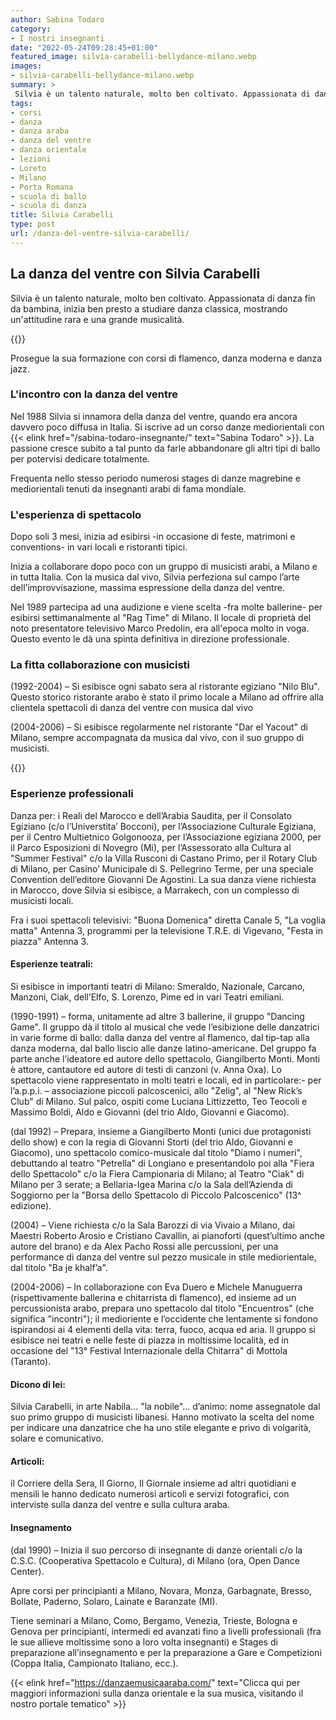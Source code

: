 ```yaml
---
author: Sabina Todaro
category:
- I nostri insegnanti
date: "2022-05-24T09:28:45+01:00"
featured_image: silvia-carabelli-bellydance-milano.webp
images: 
- silvia-carabelli-bellydance-milano.webp
summary: >
 Silvia è un talento naturale, molto ben coltivato. Appassionata di danza fin da bambina, inizia ben presto a studiare danza classica, mostrando un'attitudine rara e una grande musicalità. Prosegue la sua formazione con corsi di...
tags:
- corsi
- danza
- danza araba
- danza del ventre
- danza orientale
- lezioni
- Loreto
- Milano
- Porta Romana
- scuola di ballo
- scuola di danza
title: Silvia Carabelli
type: post
url: /danza-del-ventre-silvia-carabelli/
---
```

## La danza del ventre con Silvia Carabelli

Silvia è un talento naturale, molto ben coltivato. Appassionata di danza fin da bambina, inizia ben presto a studiare danza classica, mostrando un'attitudine rara e una grande musicalità.

<div class="w6 fl pv2">
{{<figureh src="silvia-carabelli-danzatrice-orientale.webp"
alt="Silvia Carabelli"
caption="Silvia Carabelli"
class="ma0" >}}
</div>

Prosegue la sua formazione con corsi di flamenco, danza moderna e danza jazz.

### L'incontro con la danza del ventre

Nel 1988 Silvia si innamora della danza del ventre, quando era ancora davvero poco diffusa in Italia. Si iscrive ad un corso danze mediorientali con {{< elink href="/sabina-todaro-insegnante/"  text="Sabina Todaro" >}}. La passione cresce subito a tal punto da farle abbandonare gli altri tipi di ballo per potervisi dedicare totalmente.

Frequenta nello stesso periodo numerosi stages di danze magrebine e mediorientali tenuti da insegnanti arabi di fama mondiale.

### L'esperienza di spettacolo

Dopo soli 3 mesi, inizia ad esibirsi -in occasione di feste, matrimoni e conventions- in vari locali e ristoranti tipici.

Inizia a collaborare dopo poco con un gruppo di musicisti arabi, a Milano e in tutta Italia. Con la musica dal vivo, Silvia perfeziona sul campo l’arte dell’improvvisazione, massima espressione della danza del ventre.

Nel 1989 partecipa ad una audizione e viene scelta -fra molte ballerine- per esibirsi settimanalmente al "Rag Time" di Milano. Il locale di proprietà del noto presentatore televisivo Marco Predolin, era all'epoca molto in voga. Questo evento le dà una spinta definitiva in direzione professionale.

### La fitta collaborazione con musicisti

(1992-2004) – Si esibisce ogni sabato sera al ristorante egiziano "Nilo Blu". Questo storico ristorante arabo è stato il primo locale a Milano ad offrire alla clientela spettacoli di danza del ventre con musica dal vivo

(2004-2006) – Si esibisce regolarmente nel ristorante "Dar el Yacout" di Milano, sempre accompagnata da musica dal vivo, con il suo gruppo di musicisti.

<div class="mw7 fr pl4">
{{<figureh src="silvia-carabelli-improvvisando-con-gioia.webp"
alt="Improvvisando con gioia"
caption="Improvvisando con gioia" >}}
</div>

### Esperienze professionali

Danza per: i Reali del Marocco e dell’Arabia Saudita, per il Consolato Egiziano (c/o l’Universtita’ Bocconi), per l’Associazione Culturale Egiziana, per il Centro Multietnico Golgonooza, per l’Associazione egiziana 2000, per il Parco Esposizioni di Novegro (Mi), per l’Assessorato alla Cultura al "Summer Festival" c/o la Villa Rusconi di Castano Primo, per il Rotary Club di Milano, per Casino’ Municipale di S. Pellegrino Terme, per una speciale Convention dell’editore Giovanni De Agostini. La sua danza viene richiesta in Marocco, dove Silvia si esibisce, a Marrakech, con un complesso di musicisti locali.

Fra i suoi spettacoli televisivi: "Buona Domenica" diretta Canale 5, "La voglia matta" Antenna 3, programmi per la televisione T.R.E. di Vigevano, "Festa in piazza" Antenna 3.

#### Esperienze teatrali:

Si esibisce in importanti teatri di Milano: Smeraldo, Nazionale, Carcano, Manzoni, Ciak, dell’Elfo, S. Lorenzo, Pime ed in vari Teatri emiliani.

(1990-1991) – forma, unitamente ad altre 3 ballerine, il gruppo "Dancing Game". Il gruppo dà il titolo al musical che vede l’esibizione delle danzatrici in varie forme di ballo: dalla danza del ventre al flamenco, dal tip-tap alla danza moderna, dal ballo liscio alle danze latino-americane. Del gruppo fa parte anche l’ideatore ed autore dello spettacolo, Giangilberto Monti. Monti è attore, cantautore ed autore di testi di canzoni (v. Anna Oxa). Lo spettacolo viene rappresentato in molti teatri e locali, ed in particolare:- per l’a.p.p.i. – associazione piccoli palcoscenici, allo "Zelig", al "New Rick’s Club" di Milano. Sul palco, ospiti come Luciana Littizzetto, Teo Teocoli e Massimo Boldi, Aldo e Giovanni (del trio Aldo, Giovanni e Giacomo).

(dal 1992) – Prepara, insieme a Giangilberto Monti (unici due protagonisti dello show) e con la regia di Giovanni Storti (del trio Aldo, Giovanni e Giacomo), uno spettacolo comico-musicale dal titolo "Diamo i numeri", debuttando al teatro "Petrella" di Longiano e presentandolo poi alla "Fiera dello Spettacolo" c/o la Fiera Campionaria di Milano; al Teatro "Ciak" di Milano per 3 serate; a Bellaria-Igea Marina c/o la Sala dell’Azienda di Soggiorno per la "Borsa dello Spettacolo di Piccolo Palcoscenico" (13^ edizione).

(2004) – Viene richiesta c/o la Sala Barozzi di via Vivaio a Milano, dai Maestri Roberto Arosio e Cristiano Cavallin, ai pianoforti (quest’ultimo anche autore del brano) e da Alex Pacho Rossi alle percussioni, per una performance di danza del ventre sul pezzo musicale in stile mediorientale, dal titolo "Ba je khalf’a".

(2004-2006) – In collaborazione con Eva Duero e Michele Manuguerra (rispettivamente ballerina e chitarrista di flamenco), ed insieme ad un percussionista arabo, prepara uno spettacolo dal titolo "Encuentros" (che significa "incontri"); il medioriente e l’occidente che lentamente si fondono ispirandosi ai 4 elementi della vita: terra, fuoco, acqua ed aria. Il gruppo si esibisce nei teatri e nelle feste di piazza in moltissime località, ed in occasione del "13° Festival Internazionale della Chitarra" di Mottola (Taranto).

#### Dicono di lei:

Silvia Carabelli, in arte Nabila... "la nobile"... d’animo: nome assegnatole dal suo primo gruppo di musicisti libanesi. Hanno motivato la scelta del nome per indicare una danzatrice che ha uno stile elegante e privo di volgarità, solare e comunicativo.

#### Articoli:

il Corriere della Sera, Il Giorno, Il Giornale insieme ad altri quotidiani e mensili le hanno dedicato numerosi articoli e servizi fotografici, con interviste sulla danza del ventre e sulla cultura araba.

#### Insegnamento

(dal 1990) &ndash; Inizia il suo percorso di insegnante di danze orientali c/o la C.S.C. (Cooperativa Spettacolo e Cultura), di Milano (ora, Open Dance Center).

Apre corsi per principianti a Milano, Novara, Monza, Garbagnate, Bresso, Bollate, Paderno, Solaro, Lainate e Baranzate (MI).

Tiene seminari a Milano, Como, Bergamo, Venezia, Trieste, Bologna e Genova per principianti, intermedi ed avanzati fino a livelli professionali (fra le sue allieve moltissime sono a loro volta insegnanti) e Stages di preparazione all’insegnamento e per la preparazione a Gare e Competizioni (Coppa Italia, Campionato Italiano, ecc.).

{{< elink href="https://danzaemusicaaraba.com/"  text="Clicca qui per maggiori informazioni sulla danza orientale e la sua musica, visitando il nostro portale tematico" >}}